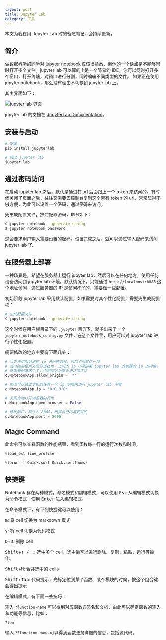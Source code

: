 ```yaml
---
layout: post
title: Jupyter Lab
category: 工具
---
```




本文为我在用 Jupyter Lab 时的备忘笔记，会持续更新。

## 简介

做数据科学的同学对 jupyter notebook 应该很熟悉，但他的一个缺点是不能够同时打开多个文件。jupyter lab 可以算的上是一个简易的 IDE，你可以同时打开多个窗口，打开终端，对窗口进行分割，同时编辑不同类型的文件。 如果正在使用 jupyter notebook，那么没有理由不切换到 jupyter lab 上。

其主界面如下：

![jupyter lab 界面](https://wangyu-name.oss-cn-hangzhou.aliyuncs.com/superbed/2019/05/14/5cda4759697df1fd0cc1e1e9.jpg)

jupyter lab 的文档在 [JupyterLab Documentation](https://jupyterlab.readthedocs.io/en/stable/)。

## 安装与启动

```sh
# 安装
pip install jupyterlab

# 启动 jupyter lab
jupyter lab
```


## 通过密码访问

在启动 jupyter lab 之后，默认是通过在 url 后面跟上一个 token 来访问的。有时候关闭了页面之后，往往又需要去控制台复制这个带有 token 的 url，常常显得不够方便，为此可以设置一个密码，通过密码来访问。

先生成配置文件，然后配置密码，命令如下：

```sh
$ jupyter notebook --generate-config
$ jupyter notebook password
```

这会要求用户输入需要设置的密码。设置完成之后，就可以通过输入密码来访问 jupyter lab 了。

## 在服务器上部署

一种场景是，希望在服务器上运行 jupyter lab，然后可以在任何地方，使用任何设备访问到 jupyter lab 环境。默认情况下，只能通过 `http://localhost:8888` 这个地址访问，通过服务器的 IP 是访问不了的，需要做一些配置。

初始阶段 jupyter lab 采用默认配置，如果需要对其个性化配置，需要先生成配置项：

```sh
# 生成配置文件
$ jupyter notebook --generate-config
```

这个时候在用户根目录下的 `.jupyter` 目录下，就多出来了一个 `jupyter_notebook_config.py` 文件，在这个文件里，用户可以对 jupyter lab 进行个性化配置。

需要修改的地方主要有下面几处：

```python
# 当你使用服务器的 ip 访问的时候，可以不配置这一项
# 当时如果使用外网穿透技术，访问的 ip 不是部署 jupyter lab 的机器的 ip 的时候，
# 就需要配置这个了，否则部分功能无法正常工作
c.NotebookApp.allow_origin = '*'

# 修改可以通过本机的任意一个 ip 地址来访问 jupyter lab 环境
c.NotebookApp.ip = '0.0.0.0'

# 关闭自动打开浏览器的行为
c.NotebookApp.open_browser = False

# 修改端口，默认为 8888，根据自己的需要修改
c.NotebookApp.port = 8000
```

## Magic Command

此命令可以查看函数的性能瓶颈，看到函数每一行的运行次数和时间。

```python
%load_ext line_profiler

%lprun -f Quick.sort Quick.sort(nums)
```

## 快捷键

Notebook 存在两种模式，命名模式和编辑模式，可以使用 <kbd>Esc</kbd> 从编辑模式切换为命令模式，使用 <kbd>Enter</kbd> 进入编辑模式。

在命令模式下，有下列快捷键可以使用：

<kbd>m</kbd>: 将 cell 切换为 markdown 模式

<kbd>y</kbd>: 将 cell 切换为代码模式

<kbd>D</kbd>+<kbd>D</kbd>: 删除 cell

<kbd>Shift</kbd>+<kbd>↑ / ↓</kbd>: 选中多个 cell，选中后可以进行删除、复制、粘贴、运行等操作。

<kbd>Shift</kbd>+<kbd>M</kbd>: 合并选中的 cells

<kbd>Shift</kbd>+<kbd>Tab</kbd>: 代码提示，光标定位到某个函数、某个模块的时候，按这个组合键会得出提示

在编辑模式，有下面一些技巧：

输入 `?function-name` 可以得到对应函数的签名和文档，由此可以确定函数的输入和功能等信息，比如：

```
?len
```

输入 `??function-name` 可以得到函数更加详细的信息，包括源代码。